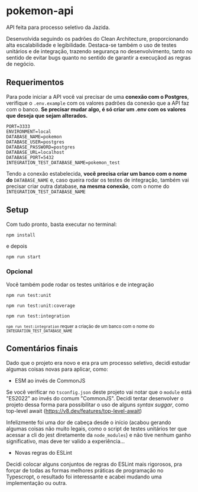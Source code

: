 # pokemon-api

API feita para processo seletivo da Jazida. 

Desenvolvida seguindo os padrões do Clean Architecture, proporcionando alta escalabilidade e legibilidade. Destaca-se também o uso de testes unitários e de integração, trazendo segurança no desenvolvimento, tanto no sentido de evitar bugs quanto no sentido de garantir a execuçãod as regras de negócio.

## Requerimentos

Para pode iniciar a API você vai precisar de uma **conexão com o Postgres**, verifique o ```.env.example``` com os valores padrões da conexão que a API faz com o banco. **Se precisar mudar algo, é só criar um .env com os valores que deseja que sejam alterados.**

```
PORT=3333
ENVIRONMENT=local
DATABASE_NAME=pokemon
DATABASE_USER=postgres
DATABASE_PASSWORD=postgres
DATABASE_URL=localhost
DATABASE_PORT=5432
INTEGRATION_TEST_DATABASE_NAME=pokemon_test
```

Tendo a conexão estabelecida, **você precisa criar um banco com o nome do** ```DATABASE_NAME``` e, caso queira rodar os testes de integração, também vai precisar criar outra database, **na mesma conexão**, com o nome do ```INTEGRATION_TEST_DATABASE_NAME```

## Setup

Com tudo pronto, basta executar no terminal:

```console
npm install
```

e depois

```console
npm run start
```

### Opcional

Vocẽ também pode rodar os testes unitários e de integração

```console
npm run test:unit
```

```console
npm run test:unit:coverage
```

```console
npm run test:integration
```

<sub>```npm run test:integration``` requer a criação de um banco com o nome do ```INTEGRATION_TEST_DATABASE_NAME```</sub>

## Comentários finais

Dado que o projeto era novo e era pra um processo seletivo, decidi estudar algumas coisas novas para aplicar, como:

- ESM ao invés de CommonJS

Se você verificar no ```tsconfig.json``` deste projeto vai notar que o ```module``` está "ES2022" ao invés do comum "CommonJS". Decidi tentar desenvolver o projeto dessa forma para possibilitar o uso de alguns *syntax suggar*, como top-level await (https://v8.dev/features/top-level-await)

Infelizmente foi uma dor de cabeça desde o início (acabou gerando algumas coisas não muito legais, como o script de testes unitários ter que acessar a cli do jest diretamente da ```node_modules```) e não tive nenhum ganho significativo, mas deve ter valido a experiência...

- Novas regras do ESLint

Decidi colocar alguns conjuntos de regras do ESLint mais rigorosos, pra forçar de todas as formas melhores práticas de programação no Typescropt, o resultado foi interessante e acabei mudando uma implementação ou outra.